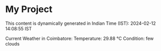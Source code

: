 # My Project

This content is dynamically generated in Indian Time (IST): 2024-02-12 14:08:55 IST


Current Weather in Coimbatore:
Temperature: 29.88 °C
Condition: few clouds

